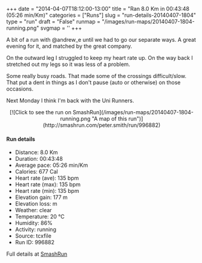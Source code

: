 +++
date = "2014-04-07T18:12:00-13:00"
title = "Ran 8.0 Km in 00:43:48 (05:26 min/Km)"
categories = ["Runs"]
slug = "run-details-20140407-1804"
type = "run"
draft = "False"
runmap = "/images/run-maps/20140407-1804-running.png"
svgmap = '<polyline points="0 52, 2 51, 3 60, 14 50, 16 47, 25 43, 33 46, 37 42, 38 40, 45 39, 61 41, 64 43, 74 51, 81 54, 90 55, 100 54, 96 54, 88 55, 80 54, 73 51, 68 46, 61 41, 57 40, 51 40, 43 39, 38 40, 37 42, 33 46, 27 43, 21 44, 18 47, 15 48, 4 59, 2 58">'
+++

A bit of a run with @andrew_e until we had to go our separate ways. A great evening for it, and matched by the great company. 

On the outward leg I struggled to keep my heart rate up. On the way back I stretched out my legs so it was less of a problem. 

Some really busy roads. That made some of the crossings difficult/slow. That put a dent in things as I don't pause (auto or otherwise) on those occasions. 

Next Monday I think I'm back with the Uni Runners. 



<!--more-->

<center>
[![Click to see the run on SmashRun](/images/run-maps/20140407-1804-running.png "A map of this run")](http://smashrun.com/peter.smith/run/996882)
</center>

#### Run details

* Distance: 8.0 Km
* Duration: 00:43:48
* Average pace: 05:26 min/Km
* Calories: 677 Cal
* Heart rate (ave): 135 bpm
* Heart rate (max): 135 bpm
* Heart rate (min): 135 bpm
* Elevation gain: 177 m
* Elevation loss:  m
* Weather: clear
* Temperature: 20 &deg;C
* Humidity: 86%
* Activity: running
* Source: tcxfile
* Run ID: 996882

Full details at [SmashRun](http://smashrun.com/peter.smith/run/996882)